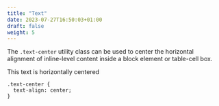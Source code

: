 ```yaml
---
title: "Text"
date: 2023-07-27T16:50:03+01:00
draft: false
weight: 5
---
```

The `.text-center` utility class can be used to center the horizontal alignment of inline-level content inside a block element or table-cell box.

<div class="demo text-center">
This text is horizontally centered
</div>

```
.text-center {
  text-align: center;
}
```